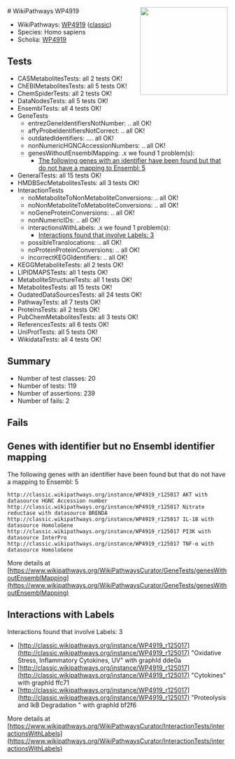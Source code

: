 <img style="float: right; width: 200px" src="https://upload.wikimedia.org/wikipedia/commons/thumb/8/83/Wplogo_with_text_500.png/640px-Wplogo_with_text_500.png" />
# WikiPathways WP4919

* WikiPathways: [WP4919](https://wikipathways.org/pathways/WP4919) ([classic](https://classic.wikipathways.org/instance/WP4919))
* Species: Homo sapiens
* Scholia: [WP4919](https://scholia.toolforge.org/wikipathways/WP4919)
## Tests
* CASMetabolitesTests: all 2 tests OK!
* ChEBIMetabolitesTests: all 5 tests OK!
* ChemSpiderTests: all 2 tests OK!
* DataNodesTests: all 5 tests OK!
* EnsemblTests: all 4 tests OK!
* GeneTests
    * entrezGeneIdentifiersNotNumber: .. all OK!
    * affyProbeIdentifiersNotCorrect: .. all OK!
    * outdatedIdentifiers: .... all OK!
    * nonNumericHGNCAccessionNumbers: .. all OK!
    * genesWithoutEnsemblMapping: .x we found 1 problem(s):
        * [The following genes with an identifier have been found but that do not have a mapping to Ensembl: 5](#40286d87)
* GeneralTests: all 15 tests OK!
* HMDBSecMetabolitesTests: all 3 tests OK!
* InteractionTests
    * noMetaboliteToNonMetaboliteConversions: .. all OK!
    * noNonMetaboliteToMetaboliteConversions: .. all OK!
    * noGeneProteinConversions: .. all OK!
    * nonNumericIDs: .. all OK!
    * interactionsWithLabels: .x we found 1 problem(s):
        * [Interactions found that involve Labels: 3](#630d267a)
    * possibleTranslocations: .. all OK!
    * noProteinProteinConversions: .. all OK!
    * incorrectKEGGIdentifiers: .. all OK!
* KEGGMetaboliteTests: all 2 tests OK!
* LIPIDMAPSTests: all 1 tests OK!
* MetaboliteStructureTests: all 1 tests OK!
* MetabolitesTests: all 15 tests OK!
* OudatedDataSourcesTests: all 24 tests OK!
* PathwayTests: all 7 tests OK!
* ProteinsTests: all 2 tests OK!
* PubChemMetabolitesTests: all 3 tests OK!
* ReferencesTests: all 6 tests OK!
* UniProtTests: all 5 tests OK!
* WikidataTests: all 4 tests OK!


## Summary

* Number of test classes: 20
* Number of tests: 119
* Number of assertions: 239
* Number of fails: 2

## Fails

<a name="40286d87" />

## Genes with identifier but no Ensembl identifier mapping

The following genes with an identifier have been found but that do not have a mapping to Ensembl: 5
```
http://classic.wikipathways.org/instance/WP4919_r125017 AKT with datasource HGNC Accession number
http://classic.wikipathways.org/instance/WP4919_r125017 Nitrate reductase with datasource BRENDA
http://classic.wikipathways.org/instance/WP4919_r125017 IL-1B with datasource HomoloGene
http://classic.wikipathways.org/instance/WP4919_r125017 PI3K with datasource InterPro
http://classic.wikipathways.org/instance/WP4919_r125017 TNF-α with datasource HomoloGene
```

More details at [https://www.wikipathways.org/WikiPathwaysCurator/GeneTests/genesWithoutEnsemblMapping](https://www.wikipathways.org/WikiPathwaysCurator/GeneTests/genesWithoutEnsemblMapping)

<a name="630d267a" />

## Interactions with Labels

Interactions found that involve Labels: 3

* [http://classic.wikipathways.org/instance/WP4919_r125017](http://classic.wikipathways.org/instance/WP4919_r125017) "Oxidative Stress, Inflammatory Cytokines, UV" with graphId dde0a
* [http://classic.wikipathways.org/instance/WP4919_r125017](http://classic.wikipathways.org/instance/WP4919_r125017) "Cytokines" with graphId ffc71
* [http://classic.wikipathways.org/instance/WP4919_r125017](http://classic.wikipathways.org/instance/WP4919_r125017) "Proteolysis and IkB Degradation
" with graphId bf2f6


More details at [https://www.wikipathways.org/WikiPathwaysCurator/InteractionTests/interactionsWithLabels](https://www.wikipathways.org/WikiPathwaysCurator/InteractionTests/interactionsWithLabels)


